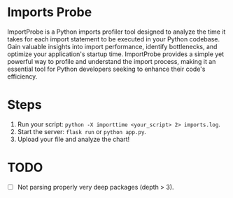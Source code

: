 # Imports Probe
ImportProbe is a Python imports profiler tool designed to analyze the time it takes for each import statement to be executed in your Python codebase. Gain valuable insights into import performance, identify bottlenecks, and optimize your application's startup time. ImportProbe provides a simple yet powerful way to profile and understand the import process, making it an essential tool for Python developers seeking to enhance their code's efficiency.

# Steps
1. Run your script: `python -X importtime <your_script> 2> imports.log`.
2. Start the server: `flask run` or `python app.py`.
3. Upload your file and analyze the chart!

# TODO
- [ ] Not parsing properly very deep packages (depth > 3).
